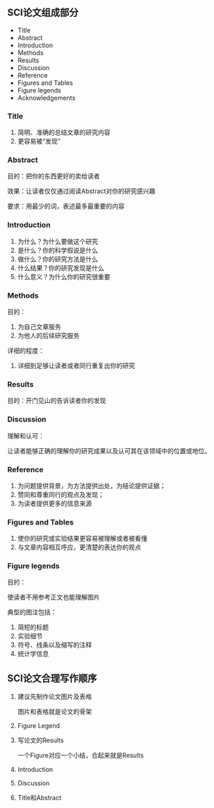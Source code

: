 ## SCI论文组成部分

- Title
- Abstract
- Introduction
- Methods
- Results
- Discussion
- Reference
- Figures and Tables
- Figure legends
- Acknowledgements

### Title

1. 简明、准确的总结文章的研究内容
2. 更容易被“发现”

### Abstract

目的：把你的东西更好的卖给读者

效果：让读者仅仅通过阅读Abstract对你的研究感兴趣

要求：用最少的词，表述最多最重要的内容

### Introduction

1. 为什么？为什么要做这个研究
2. 是什么？你的科学假说是什么
3. 做什么？你的研究方法是什么
4. 什么结果？你的研究发现是什么
5. 什么意义？为什么你的研究很重要

### Methods

目的：

1. 为自己文章服务
2. 为他人的后续研究服务

详细的程度：

1. 详细到足够让读者或者同行重复出你的研究

### Results

目的：开门见山的告诉读者你的发现

### Discussion

理解和认可：

让读者能够正确的理解你的研究成果以及认可其在该领域中的位置或地位。

### Reference

1. 为问题提供背景，为方法提供出处，为结论提供证据；
2. 赞同和尊重同行的观点及发现；
3. 为读者提供更多的信息来源

### Figures and Tables

1. 使你的研究或实验结果更容易被理解或者被看懂
2. 与文章内容相互呼应，更清楚的表达你的观点

### Figure legends

目的：

使读者不用参考正文也能理解图片

典型的图注包括：

1. 简短的标题
2. 实验细节
3. 符号、线条以及缩写的注释
4. 统计学信息

## SCI论文合理写作顺序

1. 建议先制作论文图片及表格

   图片和表格就是论文的骨架

2. Figure Legend

3. 写论文的Results

   一个Figure对应一个小结，合起来就是Results

4. Introduction

5. Discussion

6. Title和Abstract